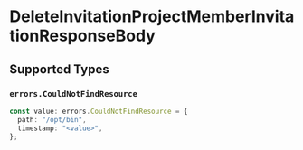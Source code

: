 # DeleteInvitationProjectMemberInvitationResponseBody


## Supported Types

### `errors.CouldNotFindResource`

```typescript
const value: errors.CouldNotFindResource = {
  path: "/opt/bin",
  timestamp: "<value>",
};
```

